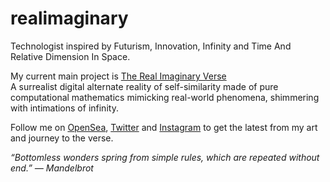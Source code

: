 # realimaginary
Technologist inspired by Futurism, Innovation, Infinity and Time And Relative Dimension In Space.

My current main project is [The Real Imaginary Verse](https://opensea.io/collection/real-imaginary-verse)\
A surrealist digital alternate reality of self-similarity made of pure computational mathematics mimicking real-world phenomena, shimmering with intimations of infinity.

Follow me on [OpenSea](https://opensea.io/RealImaginary), [Twitter](https://twitter.com/RealImaginary42) and [Instagram](https://instagram.com/realimaginaryverse) to get the latest from my art and journey to the verse.

*“Bottomless wonders spring from simple rules, which are repeated without end.” ― Mandelbrot*
